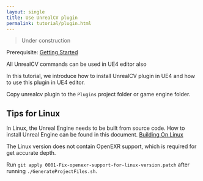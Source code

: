 ```yaml
---
layout: single
title: Use UnrealCV plugin
permalink: tutorial/plugin.html
---
```

<blockquote class='bg-warning'>
Under construction
</blockquote>

Prerequisite: [Getting Started](tutorial/getting_started.html)

All UnrealCV commands can be used in UE4 editor also

In this tutorial, we introduce how to install UnrealCV plugin in UE4 and how to use this plugin in UE4 editor.

Copy unrealcv plugin to the `Plugins` project folder or game engine folder.

## Tips for Linux

In Linux, the Unreal Engine needs to be built from source code. How to install Unreal Engine can be found in this document. [Building On Linux](https://wiki.unrealengine.com/Building_On_Linux)

The Linux version does not contain OpenEXR support, which is required for get accurate depth.

Run `git apply 0001-Fix-openexr-support-for-linux-version.patch` after running `./GenerateProjectFiles.sh`.
